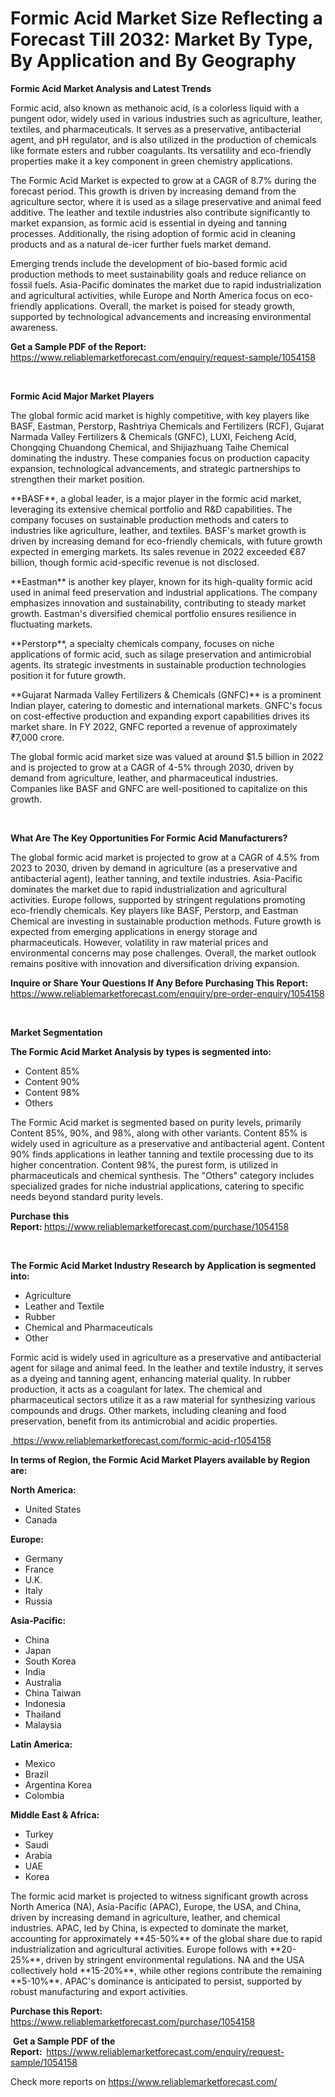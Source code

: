 <p><h1>Formic Acid Market Size Reflecting a Forecast Till 2032: Market By Type, By Application and By Geography</h1></p><p><strong>Formic Acid Market Analysis and Latest Trends</strong></p>
<p><p>Formic acid, also known as methanoic acid, is a colorless liquid with a pungent odor, widely used in various industries such as agriculture, leather, textiles, and pharmaceuticals. It serves as a preservative, antibacterial agent, and pH regulator, and is also utilized in the production of chemicals like formate esters and rubber coagulants. Its versatility and eco-friendly properties make it a key component in green chemistry applications.</p><p>The Formic Acid Market is expected to grow at a CAGR of 8.7% during the forecast period. This growth is driven by increasing demand from the agriculture sector, where it is used as a silage preservative and animal feed additive. The leather and textile industries also contribute significantly to market expansion, as formic acid is essential in dyeing and tanning processes. Additionally, the rising adoption of formic acid in cleaning products and as a natural de-icer further fuels market demand.</p><p>Emerging trends include the development of bio-based formic acid production methods to meet sustainability goals and reduce reliance on fossil fuels. Asia-Pacific dominates the market due to rapid industrialization and agricultural activities, while Europe and North America focus on eco-friendly applications. Overall, the market is poised for steady growth, supported by technological advancements and increasing environmental awareness.</p></p>
<p><strong>Get a Sample PDF of the Report:&nbsp;</strong> <a href="https://www.reliablemarketforecast.com/enquiry/request-sample/1054158?utm_campaign=2257&utm_medium=2&utm_source=Github&utm_content=ia&utm_term=26012025&utm_id=formic-acid">https://www.reliablemarketforecast.com/enquiry/request-sample/1054158</a></p>
<p>&nbsp;</p>
<p><strong>Formic Acid Major Market Players</strong></p>
<p><p>The global formic acid market is highly competitive, with key players like BASF, Eastman, Perstorp, Rashtriya Chemicals and Fertilizers (RCF), Gujarat Narmada Valley Fertilizers & Chemicals (GNFC), LUXI, Feicheng Acid, Chongqing Chuandong Chemical, and Shijiazhuang Taihe Chemical dominating the industry. These companies focus on production capacity expansion, technological advancements, and strategic partnerships to strengthen their market position.</p><p>**BASF**, a global leader, is a major player in the formic acid market, leveraging its extensive chemical portfolio and R&D capabilities. The company focuses on sustainable production methods and caters to industries like agriculture, leather, and textiles. BASF's market growth is driven by increasing demand for eco-friendly chemicals, with future growth expected in emerging markets. Its sales revenue in 2022 exceeded €87 billion, though formic acid-specific revenue is not disclosed.</p><p>**Eastman** is another key player, known for its high-quality formic acid used in animal feed preservation and industrial applications. The company emphasizes innovation and sustainability, contributing to steady market growth. Eastman's diversified chemical portfolio ensures resilience in fluctuating markets.</p><p>**Perstorp**, a specialty chemicals company, focuses on niche applications of formic acid, such as silage preservation and antimicrobial agents. Its strategic investments in sustainable production technologies position it for future growth.</p><p>**Gujarat Narmada Valley Fertilizers & Chemicals (GNFC)** is a prominent Indian player, catering to domestic and international markets. GNFC's focus on cost-effective production and expanding export capabilities drives its market share. In FY 2022, GNFC reported a revenue of approximately ₹7,000 crore.</p><p>The global formic acid market size was valued at around $1.5 billion in 2022 and is projected to grow at a CAGR of 4-5% through 2030, driven by demand from agriculture, leather, and pharmaceutical industries. Companies like BASF and GNFC are well-positioned to capitalize on this growth.</p></p>
<p>&nbsp;</p>
<p><strong>What Are The Key Opportunities For Formic Acid Manufacturers?</strong></p>
<p><p>The global formic acid market is projected to grow at a CAGR of 4.5% from 2023 to 2030, driven by demand in agriculture (as a preservative and antibacterial agent), leather tanning, and textile industries. Asia-Pacific dominates the market due to rapid industrialization and agricultural activities. Europe follows, supported by stringent regulations promoting eco-friendly chemicals. Key players like BASF, Perstorp, and Eastman Chemical are investing in sustainable production methods. Future growth is expected from emerging applications in energy storage and pharmaceuticals. However, volatility in raw material prices and environmental concerns may pose challenges. Overall, the market outlook remains positive with innovation and diversification driving expansion.</p></p>
<p><strong>Inquire or Share Your Questions If Any Before Purchasing This Report:</strong> <a href="https://www.reliablemarketforecast.com/enquiry/pre-order-enquiry/1054158?utm_campaign=2257&utm_medium=2&utm_source=Github&utm_content=ia&utm_term=26012025&utm_id=formic-acid">https://www.reliablemarketforecast.com/enquiry/pre-order-enquiry/1054158</a></p>
<p>&nbsp;</p>
<p><strong>Market Segmentation</strong></p>
<p><strong>The Formic Acid Market Analysis by types is segmented into:</strong></p>
<p><ul><li>Content 85%</li><li>Content 90%</li><li>Content 98%</li><li>Others</li></ul></p>
<p><p>The Formic Acid market is segmented based on purity levels, primarily Content 85%, 90%, and 98%, along with other variants. Content 85% is widely used in agriculture as a preservative and antibacterial agent. Content 90% finds applications in leather tanning and textile processing due to its higher concentration. Content 98%, the purest form, is utilized in pharmaceuticals and chemical synthesis. The "Others" category includes specialized grades for niche industrial applications, catering to specific needs beyond standard purity levels.</p></p>
<p><strong>Purchase this Report:&nbsp;</strong><a href="https://www.reliablemarketforecast.com/purchase/1054158?utm_campaign=2257&utm_medium=2&utm_source=Github&utm_content=ia&utm_term=26012025&utm_id=formic-acid">https://www.reliablemarketforecast.com/purchase/1054158</a></p>
<p>&nbsp;</p>
<p><strong>The Formic Acid Market Industry Research by Application is segmented into:</strong></p>
<p><ul><li>Agriculture</li><li>Leather and Textile</li><li>Rubber</li><li>Chemical and Pharmaceuticals</li><li>Other</li></ul></p>
<p><p>Formic acid is widely used in agriculture as a preservative and antibacterial agent for silage and animal feed. In the leather and textile industry, it serves as a dyeing and tanning agent, enhancing material quality. In rubber production, it acts as a coagulant for latex. The chemical and pharmaceutical sectors utilize it as a raw material for synthesizing various compounds and drugs. Other markets, including cleaning and food preservation, benefit from its antimicrobial and acidic properties.</p></p>
<p><a href="https://www.reliablemarketforecast.com/formic-acid-r1054158?utm_campaign=2257&utm_medium=2&utm_source=Github&utm_content=ia&utm_term=26012025&utm_id=formic-acid">&nbsp;https://www.reliablemarketforecast.com/formic-acid-r1054158</a></p>
<p><strong>In terms of Region, the Formic Acid Market Players available by Region are:</strong></p>
<p>
    <p> <strong> North America: </strong>
        <ul>
            <li>United States</li>
            <li>Canada</li>
        </ul>
        </p> 
    <p> <strong> Europe: </strong>
        <ul>
            <li>Germany</li>
            <li>France</li>
            <li>U.K.</li>
            <li>Italy</li>
            <li>Russia</li>
        </ul>
        </p> 
    <p> <strong> Asia-Pacific: </strong>
        <ul>
            <li>China</li>
            <li>Japan</li>
            <li>South Korea</li>
            <li>India</li>
            <li>Australia</li>
            <li>China Taiwan</li>
            <li>Indonesia</li>
            <li>Thailand</li>
            <li>Malaysia</li>
        </ul>
        </p> 
    <p> <strong> Latin America: </strong>
        <ul>
            <li>Mexico</li>
            <li>Brazil</li>
            <li>Argentina Korea</li>
            <li>Colombia</li>
        </ul>
        </p> 
    <p> <strong> Middle East & Africa: </strong>
        <ul>
            <li>Turkey</li>
            <li>Saudi</li>
            <li>Arabia</li>
            <li>UAE</li>
            <li>Korea</li>
        </ul>
    </p>
    </p>
<p><p>The formic acid market is projected to witness significant growth across North America (NA), Asia-Pacific (APAC), Europe, the USA, and China, driven by increasing demand in agriculture, leather, and chemical industries. APAC, led by China, is expected to dominate the market, accounting for approximately **45-50%** of the global share due to rapid industrialization and agricultural activities. Europe follows with **20-25%**, driven by stringent environmental regulations. NA and the USA collectively hold **15-20%**, while other regions contribute the remaining **5-10%**. APAC's dominance is anticipated to persist, supported by robust manufacturing and export activities.</p></p>
<p><strong>Purchase this Report: </strong><a href="https://www.reliablemarketforecast.com/purchase/1054158?utm_campaign=2257&utm_medium=2&utm_source=Github&utm_content=ia&utm_term=26012025&utm_id=formic-acid">https://www.reliablemarketforecast.com/purchase/1054158</a></p>
<p>&nbsp;<strong>Get a Sample PDF of the Report:&nbsp;&nbsp;</strong><a href="https://www.reliablemarketforecast.com/enquiry/request-sample/1054158?utm_campaign=2257&utm_medium=2&utm_source=Github&utm_content=ia&utm_term=26012025&utm_id=formic-acid">https://www.reliablemarketforecast.com/enquiry/request-sample/1054158</a></p>
<p><strong></strong></p>
<p>Check more reports on <a href="https://www.reliablemarketforecast.com/?utm_campaign=2257&utm_medium=2&utm_source=Github&utm_content=ia&utm_term=26012025&utm_id=formic-acid">https://www.reliablemarketforecast.com/</a></p>